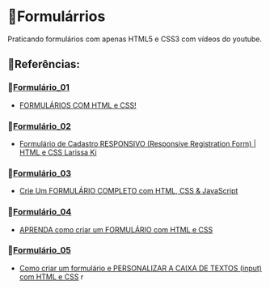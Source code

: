 # 🪪Formulárrios
Praticando formulários com apenas HTML5 e CSS3 com vídeos do youtube.

## 🔗Referências: 
### 📍[Formulário_01](formulario_01)
- [FORMULÁRIOS COM HTML e CSS!](https://youtu.be/wwqOJ2o84S4?si=F_BMf_e0hj0qXuka)

### 📍[Formulário_02](formulario_02)
- [Formulário de Cadastro RESPONSIVO (Responsive Registration Form) | HTML e CSS
Larissa Ki](https://youtu.be/zWw0npNDkVM?si=IvEju5TrVOCIGlP3)

### 📍[Formulário_03](formulario_03)
- [Crie Um FORMULÁRIO COMPLETO com HTML, CSS & JavaScript](https://youtu.be/3Ec9zY1C2og?si=2juUcCLnQmOnMz2o)
  
### 📍[Formulário_04](formulario_04)
- [APRENDA como criar um FORMULÁRIO com HTML e CSS](https://youtu.be/VCsNIRXNsmY?si=pd14b6jvoww7P01N)

### 📍[Formulário_05](formulario_05)
- [Como criar um formulário e PERSONALIZAR A CAIXA DE TEXTOS (input) com HTML e CSS](https://youtu.be/U7LAy8iRsWc?si=QyIv7NAHcrhGKjDj)  r
